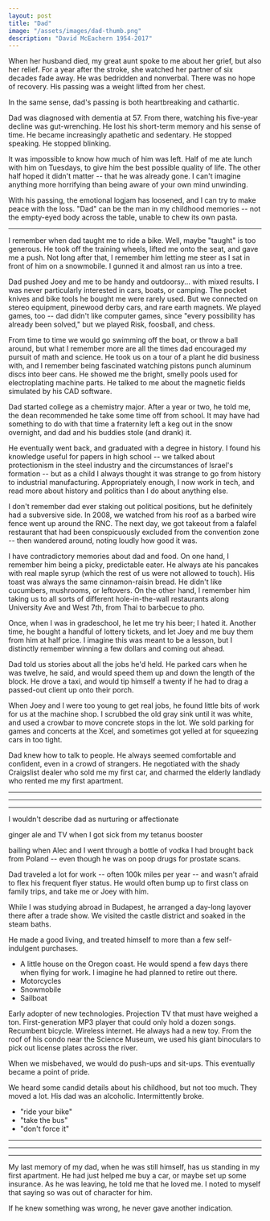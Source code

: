 ```yaml
---
layout: post
title: "Dad"
image: "/assets/images/dad-thumb.png"
description: "David McEachern 1954-2017"
---
```


When her husband died, my great aunt spoke to me about her grief, but also her relief. For a year after the stroke, she watched her partner of six decades fade away. He was bedridden and nonverbal. There was no hope of recovery. His passing was a weight lifted from her chest.

In the same sense, dad's passing is both heartbreaking and cathartic.

Dad was diagnosed with dementia at 57. From there, watching his five-year decline was gut-wrenching. He lost his short-term memory and his sense of time. He became increasingly apathetic and sedentary. He stopped speaking. He stopped blinking.

It was impossible to know how much of him was left. Half of me ate lunch with him on Tuesdays, to give him the best possible quality of life. The other half hoped it didn't matter -- that he was already gone. I can't imagine anything more horrifying than being aware of your own mind unwinding.

With his passing, the emotional logjam has loosened, and I can try to make peace with the loss. "Dad" can be the man in my childhood memories -- not the empty-eyed body across the table, unable to chew its own pasta.

---

I remember when dad taught me to ride a bike. Well, maybe "taught" is too generous. He took off the training wheels, lifted me onto the seat, and gave me a push. Not long after that, I remember him letting me steer as I sat in front of him on a snowmobile. I gunned it and almost ran us into a tree.

Dad pushed Joey and me to be handy and outdoorsy... with mixed results. I was never particularly interested in cars, boats, or camping. The pocket knives and bike tools he bought me were rarely used. But we connected on stereo equipment, pinewood derby cars, and rare earth magnets. We played games, too -- dad didn't like computer games, since "every possibility has already been solved," but we played Risk, foosball, and chess.

From time to time we would go swimming off the boat, or throw a ball around, but what I remember more are all the times dad encouraged my pursuit of math and science. He took us on a tour of a plant he did business with, and I remember being fascinated watching pistons punch aluminum discs into beer cans. He showed me the bright, smelly pools used for electroplating machine parts. He talked to me about the magnetic fields simulated by his CAD software.

Dad started college as a chemistry major. After a year or two, he told me, the dean recommended he take some time off from school. It may have had something to do with that time a fraternity left a keg out in the snow overnight, and dad and his buddies stole (and drank) it.

He eventually went back, and graduated with a degree in history. I found his knowledge useful for papers in high school -- we talked about protectionism in the steel industry and the circumstances of Israel's formation -- but as a child I always thought it was strange to go from history to industrial manufacturing. Appropriately enough, I now work in tech, and read more about history and politics than I do about anything else.

I don't remember dad ever staking out political positions, but he definitely had a subversive side. In 2008, we watched from his roof as a barbed wire fence went up around the RNC. The next day, we got takeout from a falafel restaurant that had been conspicuously excluded from the convention zone -- then wandered around, noting loudly how good it was.

I have contradictory memories about dad and food. On one hand, I remember him being a picky, predictable eater. He always ate his pancakes with real maple syrup (which the rest of us were not allowed to touch). His toast was always the same cinnamon-raisin bread. He didn't like cucumbers, mushrooms, or leftovers. On the other hand, I remember him taking us to all sorts of different hole-in-the-wall restaurants along University Ave and West 7th, from Thai to barbecue to pho.










Once, when I was in gradeschool, he let me try his beer; I hated it. Another time, he bought a handful of lottery tickets, and let Joey and me buy them from him at half price. I imagine this was meant to be a lesson, but I distinctly remember winning a few dollars and coming out ahead.

Dad told us stories about all the jobs he'd held. He parked cars when he was twelve, he said, and would speed them up and down the length of the block. He drove a taxi, and would tip himself a twenty if he had to drag a passed-out client up onto their porch.

When Joey and I were too young to get real jobs, he found little bits of work for us at the machine shop. I scrubbed the old gray sink until it was white, and used a crowbar to move concrete stops in the lot. We sold parking for games and concerts at the Xcel, and sometimes got yelled at for squeezing cars in too tight.






Dad knew how to talk to people. He always seemed comfortable and confident, even in a crowd of strangers. He negotiated with the shady Craigslist dealer who sold me my first car, and charmed the elderly landlady who rented me my first apartment.











---

---

---




I wouldn't describe dad as nurturing or affectionate

ginger ale and TV when I got sick from my tetanus booster

bailing when Alec and I went through a bottle of vodka I had brought back from Poland -- even though he was on poop drugs for prostate scans.



Dad traveled a lot for work -- often 100k miles per year --  and wasn't afraid to flex his frequent flyer status. He would often bump up to first class on family trips, and take me or Joey with him.

While I was studying abroad in Budapest, he arranged a day-long layover there after a trade show. We visited the castle district and soaked in the steam baths.

He made a good living, and treated himself to more than a few self-indulgent purchases.

- A little house on the Oregon coast. He would spend a few days there when flying for work. I imagine he had planned to retire out there.
- Motorcycles
- Snowmobile
- Sailboat

Early adopter of new technologies. Projection TV that must have weighed a ton. First-generation MP3 player that could only hold a dozen songs. Recumbent bicycle. Wireless internet. He always had a new toy. From the roof of his condo near the Science Museum, we used his giant binoculars to pick out license plates across the river.

When we misbehaved, we would do push-ups and sit-ups. This eventually became a point of pride.

We heard some candid details about his childhood, but not too much. They moved a lot. His dad was an alcoholic. Intermittently broke.

- "ride your bike"
- "take the bus"
- "don't force it"



---

---

---


My last memory of my dad, when he was still himself, has us standing in my first apartment. He had just helped me buy a car, or maybe set up some insurance. As he was leaving, he told me that he loved me. I noted to myself that saying so was out of character for him.

If he knew something was wrong, he never gave another indication.
